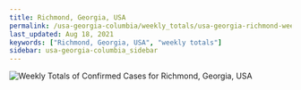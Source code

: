 ```yaml
---
title: Richmond, Georgia, USA
permalink: /usa-georgia-columbia/weekly_totals/usa-georgia-richmond-weekly_totals.html
last_updated: Aug 18, 2021
keywords: ["Richmond, Georgia, USA", "weekly totals"]
sidebar: usa-georgia-columbia_sidebar
---
```


![Weekly Totals of Confirmed Cases for Richmond, Georgia, USA](/covid_tracker/images/graphs/usa-georgia-richmond-weekly_totals_graph.png)
